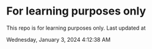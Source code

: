 # For learning purposes only
This repo is for learning purposes only.
Last updated at

Wednesday, January 3, 2024 4:12:38 AM


